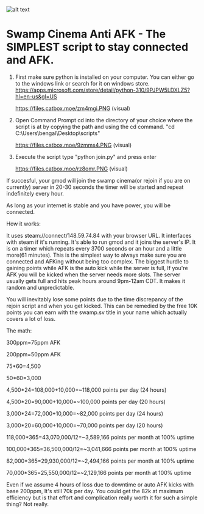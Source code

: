 ![alt text](https://files.catbox.moe/m9jyaq.png)




# Swamp Cinema Anti AFK - The SIMPLEST script to stay connected and AFK.

1. First make sure python is installed on your computer. You can either go to the windows link or search for it on windows store.
https://apps.microsoft.com/store/detail/python-310/9PJPW5LDXLZ5?hl=en-us&gl=US

      https://files.catbox.moe/zm4mgi.PNG (visual)


2. Open Command Prompt
cd into the directory of your choice where the script is at by copying the path and using the cd command. "cd C:\Users\bengal\Desktop\scripts"

      https://files.catbox.moe/9zmms4.PNG (visual)

3. Execute the script
type "python join.py" and press enter

      https://files.catbox.moe/rz8omr.PNG (visual)

If succesful, your gmod will join the swamp cinema(or rejoin if you are on currently) server in 20-30 seconds the timer will be started and repeat indefinitely every hour.

As long as your internet is stable and you have power, you will be connected.




How it works: 

It uses steam://connect/148.59.74.84 with your browser URL. It interfaces with steam if it's running. It's able to run gmod and it joins the server's IP.
It is on a timer which repeats every 3700 seconds or an hour and a little more(61 minutes). This is the simplest way to always make sure you are connected and AFKing without being too complex.
The biggest hurdle to gaining points while AFK is the auto kick while the server is full, If you're AFK you will be kicked when the server needs more slots. 
The server usually gets full and hits peak hours around 9pm-12am CDT. It makes it random and unpredictable.

You will inevitably lose some points due to the time discrepancy of the rejoin script and when you get kicked.
This can be remedied by the free 10K points you can earn with the swamp.sv title in your name which actually covers a lot of loss.

The math:

300ppm=75ppm AFK

200ppm=50ppm AFK

75*60=4,500

50*60=3,000

4,500*24=108,000+10,000=~118,000 points per day (24 hours)

4,500*20=90,000+10,000=~100,000 points per day (20 hours)

3,000*24=72,000+10,000=~82,000 points per day (24 hours)

3,000*20=60,000+10,000=~70,000 points per day (20 hours)

118,000*365=43,070,000/12=~3,589,166 points per month at 100% uptime

100,000*365=36,500,000/12=~3,041,666 points per month at 100% uptime

82,000*365=29,930,000/12=~2,494,166 points per month at 100% uptime

70,000*365=25,550,000/12=~2,129,166 points per month at 100% uptime


Even if we assume 4 hours of loss due to downtime or auto AFK kicks with base 200ppm, It's still 70k per day. You could get the 82k at maximum efficiency
but is that effort and complication really worth it for such a simple thing? Not really.





